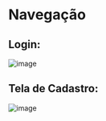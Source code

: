 # Navegação

## Login:
![image](https://user-images.githubusercontent.com/57011185/112773870-13bc9500-900e-11eb-8969-21e17fcada23.png)

## Tela de Cadastro:
![image](https://user-images.githubusercontent.com/57011185/112773760-a01a8800-900d-11eb-98d1-62bb756076ff.png)
